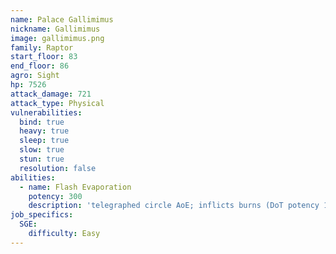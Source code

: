 ```yaml
---
name: Palace Gallimimus
nickname: Gallimimus
image: gallimimus.png
family: Raptor
start_floor: 83
end_floor: 86
agro: Sight
hp: 7526
attack_damage: 721
attack_type: Physical
vulnerabilities:
  bind: true
  heavy: true
  sleep: true
  slow: true
  stun: true
  resolution: false
abilities:
  - name: Flash Evaporation
    potency: 300
    description: 'telegraphed circle AoE; inflicts burns (DoT potency 100, 9s)'
job_specifics:
  SGE:
    difficulty: Easy
---
```

